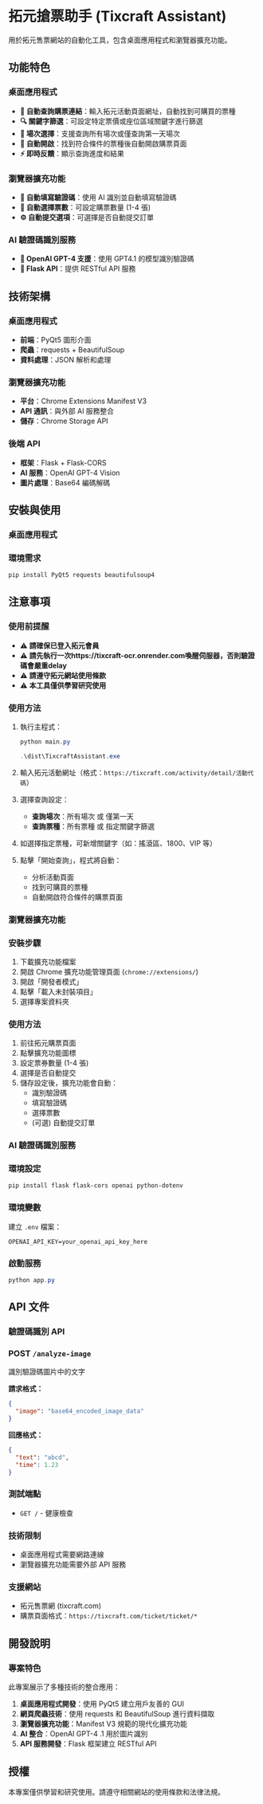 # 拓元搶票助手 (Tixcraft Assistant)

用於拓元售票網站的自動化工具，包含桌面應用程式和瀏覽器擴充功能。

## 功能特色

### 桌面應用程式

- **🎯 自動查詢購票連結**：輸入拓元活動頁面網址，自動找到可購買的票種
- **🔍 關鍵字篩選**：可設定特定票價或座位區域關鍵字進行篩選
- **📅 場次選擇**：支援查詢所有場次或僅查詢第一天場次
- **🚀 自動開啟**：找到符合條件的票種後自動開啟購票頁面
- **⚡ 即時反饋**：顯示查詢進度和結果

### 瀏覽器擴充功能

- **🤖 自動填寫驗證碼**：使用 AI 識別並自動填寫驗證碼
- **🎫 自動選擇票數**：可設定購票數量 (1-4 張)
- **⚙️ 自動提交選項**：可選擇是否自動提交訂單

### AI 驗證碼識別服務

- **🧠 OpenAI GPT-4 支援**：使用 GPT4.1 的模型識別驗證碼
- **🔄 Flask API**：提供 RESTful API 服務

## 技術架構

### 桌面應用程式

- **前端**：PyQt5 圖形介面
- **爬蟲**：requests + BeautifulSoup
- **資料處理**：JSON 解析和處理

### 瀏覽器擴充功能

- **平台**：Chrome Extensions Manifest V3
- **API 通訊**：與外部 AI 服務整合
- **儲存**：Chrome Storage API

### 後端 API

- **框架**：Flask + Flask-CORS
- **AI 服務**：OpenAI GPT-4 Vision
- **圖片處理**：Base64 編碼解碼

## 安裝與使用

### 桌面應用程式

### 環境需求

```powershell
pip install PyQt5 requests beautifulsoup4
```

## 注意事項

### 使用前提醒

- ⚠️ **請確保已登入拓元會員**
- ⚠️ **請先執行一次https://tixcraft-ocr.onrender.com喚醒伺服器，否則驗證碼會嚴重delay**
- ⚠️ **請遵守拓元網站使用條款**
- ⚠️ **本工具僅供學習研究使用**

### 使用方法

1. 執行主程式：

   ```powershell
   python main.py
   ```

   ```powershell
   .\dist\TixcraftAssistant.exe
   ```

2. 輸入拓元活動網址（格式：`https://tixcraft.com/activity/detail/活動代碼`）
3. 選擇查詢設定：
   - **查詢場次**：所有場次 或 僅第一天
   - **查詢票種**：所有票種 或 指定關鍵字篩選
4. 如選擇指定票種，可新增關鍵字（如：搖滾區、1800、VIP 等）
5. 點擊「開始查詢」，程式將自動：
   - 分析活動頁面
   - 找到可購買的票種
   - 自動開啟符合條件的購票頁面

### 瀏覽器擴充功能

### 安裝步驟

1. 下載擴充功能檔案
2. 開啟 Chrome 擴充功能管理頁面 (`chrome://extensions/`)
3. 開啟「開發者模式」
4. 點擊「載入未封裝項目」
5. 選擇專案資料夾

### 使用方法

1. 前往拓元購票頁面
2. 點擊擴充功能圖標
3. 設定票券數量 (1-4 張)
4. 選擇是否自動提交
5. 儲存設定後，擴充功能會自動：
   - 識別驗證碼
   - 填寫驗證碼
   - 選擇票數
   - (可選) 自動提交訂單

### AI 驗證碼識別服務

### 環境設定

```powershell
pip install flask flask-cors openai python-dotenv
```

### 環境變數

建立 `.env` 檔案：

`OPENAI_API_KEY=your_openai_api_key_here`

### 啟動服務

```powershell
python app.py
```

## API 文件

### 驗證碼識別 API

### POST `/analyze-image`

識別驗證碼圖片中的文字

**請求格式：**

```json
{
  "image": "base64_encoded_image_data"
}
```

**回應格式：**

```json
{
  "text": "abcd",
  "time": 1.23
}
```

### 測試端點

- `GET /` - 健康檢查

### 技術限制

- 桌面應用程式需要網路連線
- 瀏覽器擴充功能需要外部 API 服務

### 支援網站

- 拓元售票網 (tixcraft.com)
- 購票頁面格式：`https://tixcraft.com/ticket/ticket/*`

## 開發說明

### 專案特色

此專案展示了多種技術的整合應用：

1. **桌面應用程式開發**：使用 PyQt5 建立用戶友善的 GUI
2. **網頁爬蟲技術**：使用 requests 和 BeautifulSoup 進行資料擷取
3. **瀏覽器擴充功能**：Manifest V3 規範的現代化擴充功能
4. **AI 整合**：OpenAI GPT-4 .1 用於圖片識別
5. **API 服務開發**：Flask 框架建立 RESTful API

## 授權

本專案僅供學習和研究使用。請遵守相關網站的使用條款和法律法規。
